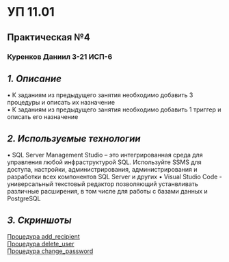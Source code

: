 # УП 11.01
## Практическая №4
### Куренков Даниил 3-21 ИСП-6

## *1. Описание*
•	К заданиям из предыдущего занятия необходимо добавить 3 процедуры и описать их назначение  
•	К заданиям из предыдущего занятия необходимо добавить 1 триггер и описать его назначение

## *2. Используемые технологии*  
•	SQL Server Management Studio – это интегрированная среда для управления любой инфраструктурой SQL. Используйте SSMS для доступа, настройки, администрирования, администрирования и разработки всех компонентов SQL Server и других
•	Visual Studio Code - универсальный текстовый редактор позволяющий устанвливать различные расширения, в том числе для работы с базами данных и PostgreSQL

## *3. Скриншоты*
[Процедура add_recipient](https://github.com/daniil-vpt/new-up4/blob/main/Demonstration/изображение_2024-10-02_143439461.png)   
[Процедура delete_user](https://github.com/daniil-vpt/new-up4/blob/main/Demonstration/изображение_2024-10-02_143515280.png)  
[Процедура change_password](https://github.com/daniil-vpt/new-up4/blob/main/Demonstration/изображение_2024-10-02_143533409.png)  
